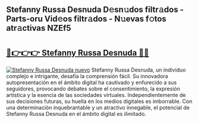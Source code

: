 ## Stefanny Russa Desnuda D𝚎sn𝚞dos filtr𝚊dos - Parts-oru Vid𝚎os filtr𝚊dos - N𝚞evas f𝚘tos atr𝚊ctivas NZEf5

# <h2><a href="http://mb4nf2.tromn.icu/?c=Stefanny+Russa+Desnuda">🔗👉👉👉 Stefanny Russa Desnuda 🔗🔗</a></h2>

[![Stefanny Russa Desnuda nuevo](https://i.imgur.com/pEAQMta.gif)](http://mb4nf2.tromn.icu/?c=Stefanny+Russa+Desnuda)
Stefanny Russa Desnuda, un individuo complejo e intrigante, desafía la comprensión fácil. Su innovadora autopresentación en el ámbito digital ha cautivado y enfurecido a sus seguidores, provocando debates sobre el consentimiento, la expresión artística y la esencia de las sociedades virtuales. Independientemente de sus decisiones futuras, su huella en los medios digitales es imborrable. Con una determinación inquebrantable y un atractivo innegable, el potencial de Stefanny Russa Desnuda en el ámbito digital es ilimitado.
